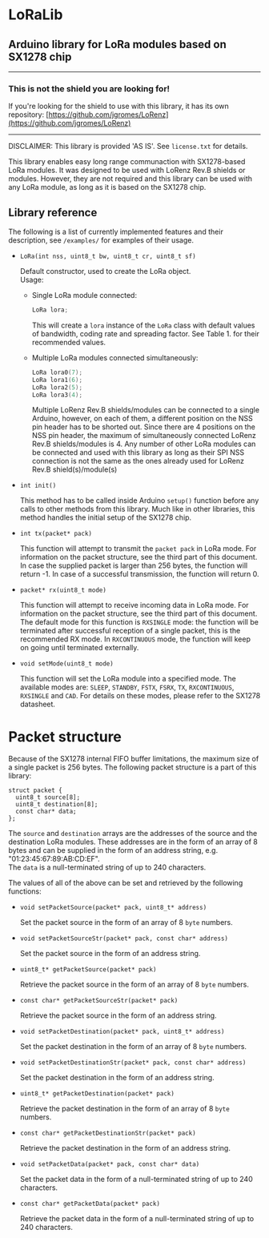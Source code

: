 # LoRaLib

## Arduino library for LoRa modules based on SX1278 chip

---

### This is not the shield you are looking for!
If you're looking for the shield to use with this library, it has its own repository: [https://github.com/jgromes/LoRenz](https://github.com/jgromes/LoRenz)

---

DISCLAIMER: This library is provided 'AS IS'. See `license.txt` for details.

This library enables easy long range communaction with SX1278-based LoRa modules. It was designed to be used with LoRenz Rev.B shields or modules. However, they are not required and this library can be used with any LoRa module, as long as it is based on the SX1278 chip.

## Library reference
The following is a list of currently implemented features and their description, see `/examples/` for examples of their usage.

* `LoRa(int nss, uint8_t bw, uint8_t cr, uint8_t sf)`

  Default constructor, used to create the LoRa object.  
  Usage:
  
  * Single LoRa module connected:
  
    ```c++
    LoRa lora;
    ```
    
    This will create a `lora` instance of the `LoRa` class with default values of bandwidth, coding rate and spreading factor. See Table 1. for their recommended values.
  
  * Multiple LoRa modules connected simultaneously:
    
    ```c++
    LoRa lora0(7);
    LoRa lora1(6);
    LoRa lora2(5);
    LoRa lora3(4);
    ```
    
    Multiple LoRenz Rev.B shields/modules can be connected to a single Arduino, however, on each of them, a different position on the NSS pin header has to be shorted out. Since there are 4 positions on the NSS pin header, the maximum of simultaneously connected LoRenz Rev.B shields/modules is 4. Any number of other LoRa modules can be connected and used with this library as long as their SPI NSS connection is not the same as the ones already used for LoRenz Rev.B shield(s)/module(s)


* `int init()` 

  This method has to be called inside Arduino `setup()` function before any calls to other methods from this library. Much like in other libraries, this method handles the initial setup of the SX1278 chip.

* `int tx(packet* pack)`

  This function will attempt to transmit the `packet pack` in LoRa mode. For information on the packet structure, see the third part of this document. In case the supplied packet is larger than 256 bytes, the function will return -1. In case of a successful transmission, the function will return 0.

* `packet* rx(uint8_t mode)`

  This function will attempt to receive incoming data in LoRa mode. For information on the packet structure, see the third part of this document. The default mode for this function is `RXSINGLE` mode: the function will be terminated after successful reception of a single packet, this is the recommended RX mode. In `RXCONTINUOUS` mode, the function will keep on going until terminated externally.

* `void setMode(uint8_t mode)`

  This function will set the LoRa module into a specified mode. The available modes are: `SLEEP`, `STANDBY`, `FSTX`, `FSRX`, `TX`, `RXCONTINUOUS`, `RXSINGLE` and `CAD`. For details on these modes, please refer to the SX1278 datasheet.

# Packet structure

Because of the SX1278 internal FIFO buffer limitations, the maximum size of a single packet is 256 bytes. The following packet structure is a part of this library:

```
struct packet {
  uint8_t source[8];
  uint8_t destination[8];
  const char* data;
};
```

The `source` and `destination` arrays are the addresses of the source and the destination LoRa modules. These addresses are in the form of an array of 8 bytes and can be supplied in the form of an address string, e.g. "01:23:45:67:89:AB:CD:EF".  
The `data` is a null-terminated string of up to 240 characters.

The values of all of the above can be set and retrieved by the following functions:

* `void setPacketSource(packet* pack, uint8_t* address)`

  Set the packet source in the form of an array of 8 `byte` numbers.

* `void setPacketSourceStr(packet* pack, const char* address)`

  Set the packet source in the form of an address string.

* `uint8_t* getPacketSource(packet* pack)`

  Retrieve the packet source in the form of an array of 8 `byte` numbers.

* `const char* getPacketSourceStr(packet* pack)`

  Retrieve the packet source in the form of an address string.

* `void setPacketDestination(packet* pack, uint8_t* address)`

  Set the packet destination in the form of an array of 8 `byte` numbers.

* `void setPacketDestinationStr(packet* pack, const char* address)`

  Set the packet destination in the form of an address string.

* `uint8_t* getPacketDestination(packet* pack)`

  Retrieve the packet destination in the form of an array of 8 `byte` numbers.

* `const char* getPacketDestinationStr(packet* pack)`

  Retrieve the packet destination in the form of an address string.

* `void setPacketData(packet* pack, const char* data)`

  Set the packet data in the form of a null-terminated string of up to 240 characters.

* `const char* getPacketData(packet* pack)`

  Retrieve the packet data in the form of a null-terminated string of up to 240 characters.
